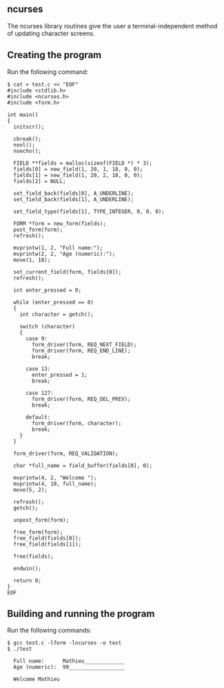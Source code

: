 ncurses
-------
The ncurses library routines give the user a terminal-independent method of updating character screens.

Creating the program
--------------------
Run the following command:

    $ cat > test.c << "EOF"
    #include <stdlib.h>
    #include <ncurses.h>
    #include <form.h>

    int main()
    {
      initscr();

      cbreak();
      nonl();
      noecho();

      FIELD **fields = malloc(sizeof(FIELD *) * 3);
      fields[0] = new_field(1, 20, 1, 18, 0, 0);
      fields[1] = new_field(1, 20, 2, 18, 0, 0);
      fields[2] = NULL;

      set_field_back(fields[0], A_UNDERLINE);
      set_field_back(fields[1], A_UNDERLINE);

      set_field_type(fields[1], TYPE_INTEGER, 0, 0, 0);

      FORM *form = new_form(fields);
      post_form(form);
      refresh();

      mvprintw(1, 2, "Full name:");
      mvprintw(2, 2, "Age (numeric):");
      move(1, 18);

      set_current_field(form, fields[0]);
      refresh();

      int enter_pressed = 0;

      while (enter_pressed == 0)
      {
        int character = getch();

        switch (character)
        {
          case 9:
            form_driver(form, REQ_NEXT_FIELD);
            form_driver(form, REQ_END_LINE);
            break;

          case 13:
            enter_pressed = 1;
            break;

          case 127:
            form_driver(form, REQ_DEL_PREV);
            break;

          default:
            form_driver(form, character);
            break;
        }
      }

      form_driver(form, REQ_VALIDATION);

      char *full_name = field_buffer(fields[0], 0);

      mvprintw(4, 2, "Welcome ");
      mvprintw(4, 10, full_name);
      move(5, 2);

      refresh();
      getch();

      unpost_form(form);

      free_form(form);
      free_field(fields[0]);
      free_field(fields[1]);

      free(fields);

      endwin();

      return 0;
    }
    EOF

Building and running the program
--------------------------------
Run the following commands:

    $ gcc test.c -lform -lncurses -o test
    $ ./test

      Full name:      Mathieu_____________
      Age (numeric):  99__________________

      Welcome Mathieu
